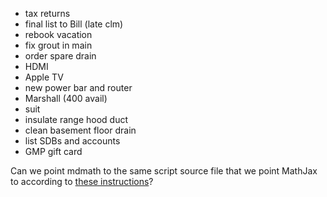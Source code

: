 - tax returns
- final list to Bill (late clm)
- rebook vacation
- fix grout in main
- order spare drain
- HDMI
- Apple TV
- new power bar and router
- Marshall (400 avail)
- suit
- insulate range hood duct
- clean basement floor drain
- list SDBs and accounts
- GMP gift card

Can we point mdmath
to the same script source file
that we point MathJax to
according to
[these instructions](http://docs.mathjax.org/en/latest/configuration.html#using-plain-javascript)?